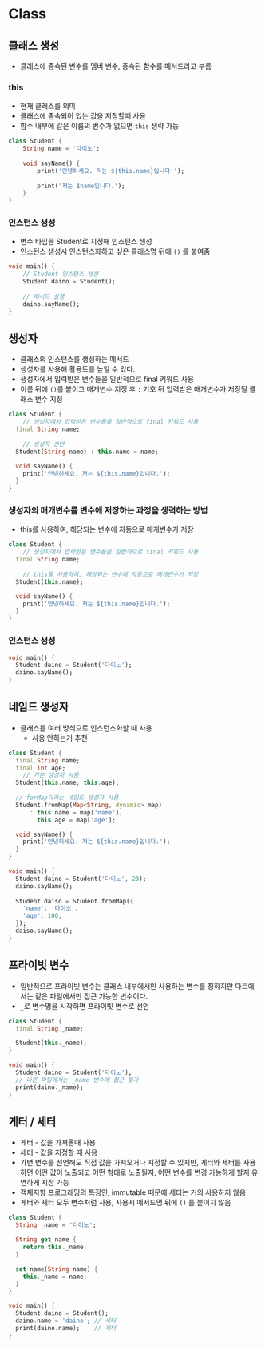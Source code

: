 # Class

## 클래스 생성

- 클래스에 종속된 변수를 멤버 변수, 종속된 함수를 메서드라고 부름

### this

- 현재 클래스를 의미
- 클래스에 종속되어 있는 값을 지칭할때 사용
- 함수 내부에 같은 이름의 변수가 없으면 `this` 생략 가능

```dart
class Student {
	String name = '다이노';
	
	void sayName() {
		print('안녕하세요. 저는 ${this.name}입니다.');
		
		print('저는 $name입니다.');
	}
}
```

### 인스턴스 생성

- 변수 타입을 Student로 지정해 인스턴스 생성
- 인스턴스 생성시 인스턴스화하고 싶은 클래스명 뒤에 `()` 를 붙여줌

```dart
void main() {
	// Student 인스턴스 생성
	Student daino = Student();
	
	// 매서드 실행
	daino.sayName();
}
```

## 생성자

- 클래스의 인스턴스를 생성하는 메서드
- 생성자를 사용해 활용도를 높일 수 있다.
- 생성자에서 입력받은 변수들을 일반적으로 final 키워드 사용
- 이름 뒤에 `()`를 붙이고 매개변수 지정 후 `:` 기호 뒤 입력받은 매개변수가 저장될 클래스 변수 지정

```dart
class Student {
	// 생성자에서 입력받은 변수들을 일반적으로 final 키워드 사용
  final String name;
	
	// 생성자 선언
  Student(String name) : this.name = name;

  void sayName() {
    print('안녕하세요. 저는 ${this.name}입니다.');
  }
}

```

### 생성자의 매개변수를 변수에 저장하는 과정을 생력하는 방법

- this를 사용하여, 해당되는 변수에 자동으로 매개변수가 저장

```dart
class Student {
	// 생성자에서 입력받은 변수들을 일반적으로 final 키워드 사용
  final String name;
	
	// this를 사용하여, 해당되는 변수에 자동으로 매개변수가 저장
  Student(this.name);

  void sayName() {
    print('안녕하세요. 저는 ${this.name}입니다.');
  }
}
```

### 인스턴스 생성

```dart
void main() {
  Student daino = Student('다이노');
  daino.sayName();
}
```

## 네임드 생성자

- 클래스를 여러 방식으로 인스턴스화할 때 사용
    - 사용 안하는거 추천

```dart
class Student {
  final String name;
  final int age;
	// 기본 생성자 사용
  Student(this.name, this.age);
  
  // forMap이라는 네임드 생성자 사용
  Student.fromMap(Map<String, dynamic> map)
      : this.name = map['name'],
        this.age = map['age'];

  void sayName() {
    print('안녕하세요. 저는 ${this.name}입니다.');
  }
}

void main() {
  Student daino = Student('다이노', 23);
  daino.sayName();
  
  Student daiso = Student.fromMap({
    'name': '다이소',
    'age': 100,
  });
  daiso.sayName();
}
```

## 프라이빗 변수

- 일반적으로 프라이빗 변수는 클래스 내부에서만 사용하는 변수를 칭하지만 다트에서는 같은 파일에서만 접근 가능한 변수이다.
- `_`로 변수명을 시작하면 프라이빗 변수로 선언

```dart
class Student {
  final String _name;

  Student(this._name);
}

void main() {
  Student daino = Student('다이노');
  // 다른 파일에서는 _name 변수에 접근 불가
  print(daino._name);
}
```

## 게터 / 세터

- 게터 - 값을 가져올때 사용
- 세터 - 값을 지정할 때 사용
- 가변 변수를 선언해도 직접 값을 가져오거나 지정할 수 있지만, 게터와 세터를 사용하면 어떤 값이 노출되고 어떤 형태로 노출될지, 어떤 변수를 변경 가능하게 할지 유연하게 지정 가능
- 객체지향 프로그래밍의 특징인, immutable 때문에 세터는 거의 사용하지 않음
- 게터와 세터 모두 변수처럼 사용, 사용시 메서드명 뒤에 `()` 를 붙이지 않음

```dart
class Student {
  String _name = '다이노';

  String get name {
    return this._name;
  }

  set name(String name) {
    this._name = name;
  }
}

void main() {
  Student daino = Student();
  daino.name = 'daino'; // 세터
  print(daino.name);    // 게터
}
```